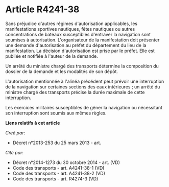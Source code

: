 # Article R4241-38

Sans préjudice d'autres régimes d'autorisation applicables, les manifestations sportives nautiques, fêtes nautiques ou autres
concentrations de bateaux susceptibles d'entraver la navigation sont soumises à autorisation. L'organisateur de la
manifestation doit présenter une demande d'autorisation au préfet du département du lieu de la manifestation. La décision
d'autorisation est prise par le préfet. Elle est publiée et notifiée à l'auteur de la demande.

Un arrêté du ministre chargé des transports détermine la composition du dossier de la demande et les modalités de son dépôt.

L'autorisation mentionnée à l'alinéa précédent peut prévoir une interruption de la navigation sur certaines sections des eaux
intérieures ; un arrêté du ministre chargé des transports précise la durée maximale de cette interruption.

Les exercices militaires susceptibles de gêner la navigation ou nécessitant son interruption sont soumis aux mêmes règles.

**Liens relatifs à cet article**

_Créé par_:

  - Décret n°2013-253 du 25 mars 2013 - art.

_Cité par_:

  - Décret n°2014-1273 du 30 octobre 2014 - art. (VD)
  - Code des transports - art. A4241-38-1 (VD)
  - Code des transports - art. A4241-38-2 (VD)
  - Code des transports - art. R4274-3 (VD)
